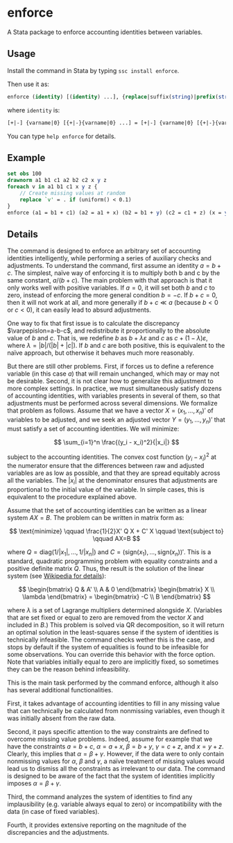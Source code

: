 # enforce

A Stata package to enforce accounting identities between variables.

## Usage

Install the command in Stata by typing `ssc install enforce`.

Then use it as:
```stata
enforce (identity) [(identity) ...], {replace|suffix(string)|prefix(string)} [options]
```
where `identity` is:
```stata
[+|-] {varname|0} [{+|-}{varname|0} ...] = [+|-] {varname|0} [{+|-}{varname|0} ...]
```
You can type `help enforce` for details.

## Example

```stata
set obs 100
drawnorm a1 b1 c1 a2 b2 c2 x y z
foreach v in a1 b1 c1 x y z {
    // Create missing values at random
    replace `v' = . if (uniform() < 0.1)
}
enforce (a1 = b1 + c1) (a2 = a1 + x) (b2 = b1 + y) (c2 = c1 + z) (x = y + z), fixed(a2) replace
```

## Details

The command is designed to enforce an arbitrary set of accounting identities intelligently, while performing a series of auxiliary checks and adjustments. To understand the command, first assume an identity $a=b+c$. The simplest, naïve way of enforcing it is to multiply both b and c by the same constant, $a/(b+c)$. The main problem with that approach is that it only works well with positive variables. If $a=0$, it will set both $b$ and $c$ to zero, instead of enforcing the more general condition $b=-c$. If $b+c=0$, then it will not work at all, and more generally if $b+c \ll a$ (because $b<0$ or $c<0$), it can easily lead to absurd adjustments.

One way to fix that first issue is to calculate the discrepancy $\varpepislon=a-b-c$, and redistribute it proportionally to the absolute value of $b$ and $c$. That is, we redefine $b$ as $b+\lambda \varepsilon$ and $c$ as $c+(1-\lambda)\varepsilon$, where $\lambda=|b|/(|b|+|c|)$. If $b$ and $c$ are both positive, this is equivalent to the naïve approach, but otherwise it behaves much more reasonably.

But there are still other problems. First, if forces us to define a reference variable (in this case $a$) that will remain unchanged, which may or may not be desirable. Second, it is not clear how to generalize this adjustment to more complex settings. In practice, we must simultaneously satisfy dozens of accounting identities, with variables presents in several of them, so that adjustments must be performed across several dimensions. We formalize that problem as follows. Assume that we have a vector $X=(x_1,\dots,x_n)'$ of variables to be adjusted, and we seek an adjusted vector $Y=(y_1,\dots,y_n)'$ that must satisfy a set of accounting identities. We will minimize:

$$
\sum_{i=1}^n \frac{(y_i - x_i)^2}{|x_i|}
$$

subject to the accounting identities. The convex cost function $(y_i-x_i)^2$ at the numerator ensure that the differences between raw and adjusted variables are as low as possible, and that they are spread equitably across all the variables. The $|x_i|$ at the denominator ensures that adjustments are proportional to the initial value of the variable. In simple cases, this is equivalent to the procedure explained above.

Assume that the set of accounting identities can be written as a linear system $AX=B$. The problem can be written in matrix form as:

$$
\text{minimize} \qquad \frac{1}{2}X' Q X + C' X \qquad \text{subject to} \qquad AX=B
$$

where $Q=\mathrm{diag}(1/|x_1|,\dots,1/|x_n|)$ and $C=(\mathrm{sign}(x_1),\dots,\text{sign}(x_n))'$. This is a standard, quadratic programming problem with equality constraints and a positive definite matrix $Q$. Thus, the result is the solution of the linear system (see [Wikipedia for details](https://en.wikipedia.org/wiki/Quadratic_programming#Equality_constraints)):

$$
\begin{bmatrix}
Q & A' \\
A & 0
\end{bmatrix} \begin{bmatrix}
X \\ \lambda
\end{bmatrix} = \begin{bmatrix}
-C \\
B
\end{bmatrix}
$$

where $\lambda$ is a set of Lagrange multipliers determined alongside $X$. (Variables that are set fixed or equal to zero are removed from the vector $X$ and included in $B$.) This problem is solved via QR decomposition, so it will return an optimal solution in the least-squares sense if the system of identities is technically infeasible. The command checks wether this is the case, and stops by default if the system of equalities is found to be infeasible for some observations. You can override this behavior with the force option. Note that variables initially equal to zero are implicitly fixed, so sometimes they can be the reason behind infeasibility.

This is the main task performed by the command enforce, although it also has several additional functionalities.

First, it takes advantage of accounting identities to fill in any missing value that can technically be calculated from nonmissing variables, even though it was initially absent from the raw data.

Second, it pays specific attention to the way constraints are defined to overcome missing value problems. Indeed, assume for example that we have the constraints $a=b+c$, $\alpha=a+x$, $\beta=b+y$, $\gamma=c+z$, and $x=y+z$. Clearly, this implies that $\alpha=\beta+\gamma$. However, if the data were to only contain nonmissing values for $\alpha$, $\beta$ and $\gamma$, a naïve treatment of missing values would lead us to dismiss all the constraints as irrelevant to our data. The command is designed to be aware of the fact that the system of identities implicitly imposes $\alpha=\beta+\gamma$.

Third, the command analyzes the system of identities to find any implausibility (e.g. variable always equal to zero) or incompatibility with the data (in case of fixed variables).

Fourth, it provides extensive reporting on the magnitude of the discrepancies and the adjustments.
